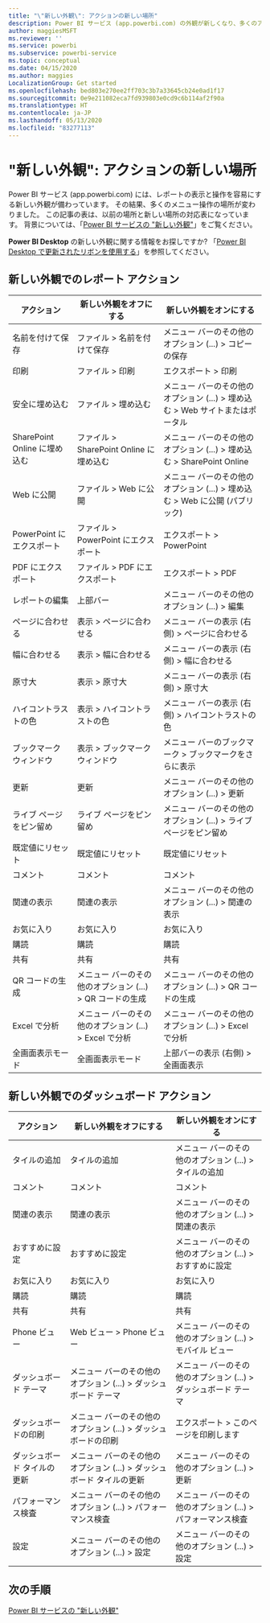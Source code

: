 ```yaml
---
title: "\"新しい外観\": アクションの新しい場所"
description: Power BI サービス (app.powerbi.com) の外観が新しくなり、多くのアクションの場所が変わりました。 この記事には、以前の場所と新しい場所の対応表を記載しています。
author: maggiesMSFT
ms.reviewer: ''
ms.service: powerbi
ms.subservice: powerbi-service
ms.topic: conceptual
ms.date: 04/15/2020
ms.author: maggies
LocalizationGroup: Get started
ms.openlocfilehash: bed803e270ee2ff703c3b7a33645cb24e0ad1f17
ms.sourcegitcommit: 0e9e211082eca7fd939803e0cd9c6b114af2f90a
ms.translationtype: HT
ms.contentlocale: ja-JP
ms.lasthandoff: 05/13/2020
ms.locfileid: "83277113"
---
```

# <a name="the-new-look-where-did-the-actions-go"></a>"新しい外観": アクションの新しい場所

Power BI サービス (app.powerbi.com) には、レポートの表示と操作を容易にする新しい外観が備わっています。 その結果、多くのメニュー操作の場所が変わりました。 この記事の表は、以前の場所と新しい場所の対応表になっています。 背景については、「[Power BI サービスの "新しい外観"](service-new-look.md)」をご覧ください。

**Power BI Desktop** の新しい外観に関する情報をお探しですか?  「[Power BI Desktop で更新されたリボンを使用する](create-reports/desktop-ribbon.md)」を参照してください。

## <a name="report-actions-in-the-new-look"></a>新しい外観でのレポート アクション

|アクション  |新しい外観をオフにする  |新しい外観をオンにする  |
|---------|---------|---------|
| 名前を付けて保存 | ファイル > 名前を付けて保存  | メニュー バーのその他のオプション (...) > コピーの保存 |
| 印刷 | ファイル > 印刷 | エクスポート > 印刷 |
| 安全に埋め込む | ファイル > 埋め込む | メニュー バーのその他のオプション (...) > 埋め込む > Web サイトまたはポータル |
| SharePoint Online に埋め込む | ファイル > SharePoint Online に埋め込む | メニュー バーのその他のオプション (...) > 埋め込む > SharePoint Online |
| Web に公開 | ファイル > Web に公開 | メニュー バーのその他のオプション (...) > 埋め込む > Web に公開 (パブリック) |
| PowerPoint にエクスポート | ファイル > PowerPoint にエクスポート | エクスポート > PowerPoint |
| PDF にエクスポート | ファイル > PDF にエクスポート | エクスポート > PDF |
|レポートの編集  | 上部バー   | メニュー バーのその他のオプション (...) > 編集 |
| ページに合わせる | 表示 > ページに合わせる | メニュー バーの表示 (右側) > ページに合わせる |
| 幅に合わせる | 表示 > 幅に合わせる | メニュー バーの表示 (右側) > 幅に合わせる |
| 原寸大 | 表示 > 原寸大 | メニュー バーの表示 (右側) > 原寸大 |
| ハイコントラストの色 | 表示 > ハイコントラストの色 | メニュー バーの表示 (右側) > ハイコントラストの色 |
| ブックマーク ウィンドウ | 表示 > ブックマーク ウィンドウ |  メニュー バーのブックマーク > ブックマークをさらに表示 |
| 更新 | 更新 | メニュー バーのその他のオプション (...) > 更新 |
| ライブ ページをピン留め | ライブ ページをピン留め | メニュー バーのその他のオプション (...) > ライブ ページをピン留め |
| 既定値にリセット | 既定値にリセット | 既定値にリセット |
| コメント | コメント | コメント |
| 関連の表示 | 関連の表示 | メニュー バーのその他のオプション (...) > 関連の表示 |
| お気に入り | お気に入り | お気に入り |
| 購読 | 購読 |購読 |
| 共有 | 共有 | 共有 |
| QR コードの生成 | メニュー バーのその他のオプション (...) > QR コードの生成 | メニュー バーのその他のオプション (...) > QR コードの生成 |
| Excel で分析 | メニュー バーのその他のオプション (...) > Excel で分析 | メニュー バーのその他のオプション (...) > Excel で分析 |
| 全画面表示モード | 全画面表示モード | 上部バーの表示 (右側) > 全画面表示 |

## <a name="dashboard-actions-in-the-new-look"></a>新しい外観でのダッシュボード アクション

|アクション  |新しい外観をオフにする  |新しい外観をオンにする  |
|---------|---------|---------|
| タイルの追加 | タイルの追加 | メニュー バーのその他のオプション (...) > タイルの追加 |
| コメント | コメント | コメント |
| 関連の表示 | 関連の表示 | メニュー バーのその他のオプション (...) > 関連の表示 |
| おすすめに設定 | おすすめに設定| メニュー バーのその他のオプション (...) > おすすめに設定|
| お気に入り | お気に入り | お気に入り |
| 購読 | 購読 |購読 |
| 共有 | 共有 | 共有 |
| Phone ビュー | Web ビュー > Phone ビュー | メニュー バーのその他のオプション (...) > モバイル ビュー |
| ダッシュボード テーマ | メニュー バーのその他のオプション (...) > ダッシュボード テーマ | メニュー バーのその他のオプション (...) > ダッシュボード テーマ |
| ダッシュボードの印刷 | メニュー バーのその他のオプション (...) > ダッシュボードの印刷 | エクスポート > このページを印刷します |
| ダッシュボード タイルの更新 | メニュー バーのその他のオプション (...) > ダッシュボード タイルの更新 | メニュー バーのその他のオプション (...) > 更新 |
| パフォーマンス検査 | メニュー バーのその他のオプション (...) > パフォーマンス検査 | メニュー バーのその他のオプション (...) > パフォーマンス検査 |
| 設定 | メニュー バーのその他のオプション (...) > 設定 | メニュー バーのその他のオプション (...) > 設定 |

## <a name="next-steps"></a>次の手順

[Power BI サービスの "新しい外観"](service-new-look.md)
